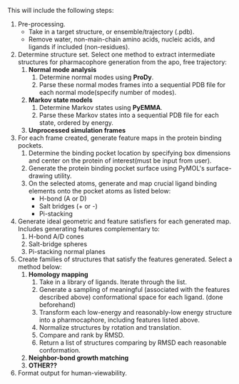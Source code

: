 This will include the following steps:
1. Pre-processing.
    - Take in a target structure, or ensemble/trajectory (<filename>.pdb).
    - Remove water, non-main-chain amino acids, nucleic acids, and ligands if included (non-residues).
2. Determine structure set. Select one method to extract intermediate structures for pharmacophore generation from the apo, free trajectory:
    1. **Normal mode analysis**
        1. Determine normal modes using **ProDy**.
        2. Parse these normal modes frames into a sequential PDB file for each normal mode(specify number of modes).
    2. **Markov state models**
        1. Determine Markov states using **PyEMMA**.  
        2. Parse these Markov states into a sequential PDB file for each state, ordered by energy.
    3. **Unprocessed simulation frames**
3. For each frame created, generate feature maps in the protein binding pockets.
    1. Determine the binding pocket location by specifying box dimensions and center on the protein of interest(must be input from user).
    2. Generate the protein binding pocket surface using PyMOL's surface-drawing utility.
    3. On the selected atoms, generate and map crucial ligand binding elements onto the pocket atoms as listed below:
        - H-bond (A or D)
        - Salt bridges (+ or -)
        - Pi-stacking
4. Generate ideal geometric and feature satisfiers for each generated map. Includes generating features complementary to:
    1. H-bond A/D cones
    2. Salt-bridge spheres
    3. Pi-stacking normal planes
5. Create families of structures that satisfy the features generated. Select a method below:
    1. **Homology mapping**
        1. Take in a library of ligands. Iterate through the list.
        2. Generate a sampling of meaningful (associated with the features described above) conformational space for each ligand. (done beforehand)
        3. Transform each low-energy and reasonably-low energy structure into a pharmocaphore, including features listed above.
        4. Normalize structures by rotation and translation.
        5. Compare and rank by RMSD.
        6. Return a list of structures comparing by RMSD each reasonable conformation.
    2. **Neighbor-bond growth matching**
    3. **OTHER??**
6. Format output for human-viewability.
